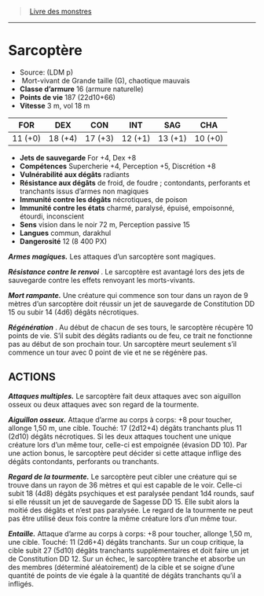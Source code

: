 ﻿> [Livre des monstres](tome_of_beasts.md)

---

# Sarcoptère

- Source: (LDM p)
-  Mort-vivant de Grande taille (G), chaotique mauvais
- **Classe d’armure** 16 (armure naturelle)
- **Points de vie** 187 (22d10+66)
- **Vitesse** 3 m, vol 18 m

|FOR|DEX|CON|INT|SAG|CHA|
|---|---|---|---|---|---|
|11 (+0)|18 (+4)|17 (+3)|12 (+1)|13 (+1)|10 (+0)|

- **Jets de sauvegarde** For +4, Dex +8
- **Compétences** Supercherie +4, Perception +5, Discrétion +8
- **Vulnérabilité aux dégâts** radiants
- **Résistance aux dégâts** de froid, de foudre ; contondants, perforants et tranchants issus d’armes non magiques
- **Immunité contre les dégâts** nécrotiques, de poison
- **Immunité contre les états** charmé, paralysé, épuisé, empoisonné, étourdi, inconscient
- **Sens** vision dans le noir 72 m, Perception passive 15
- **Langues** commun, darakhul
- **Dangerosité** 12 (8 400 PX)

**_Armes magiques._** Les attaques d’un sarcoptère sont magiques.

**_Résistance contre le renvoi_** . Le sarcoptère est avantagé lors des jets de sauvegarde contre les effets renvoyant les morts-vivants.

**_Mort rampante._** Une créature qui commence son tour dans un rayon de 9 mètres d’un sarcoptère doit réussir un jet de sauvegarde de Constitution DD 15 ou subir 14 (4d6) dégâts nécrotiques.

**_Régénération_** . Au début de chacun de ses tours, le sarcoptère récupère 10 points de vie. S’il subit des dégâts radiants ou de feu, ce trait ne fonctionne pas au début de son prochain tour. Un sarcoptère meurt seulement s’il commence un tour avec 0 point de vie et ne se régénère pas.

## ACTIONS

**_Attaques multiples._** Le sarcoptère fait deux attaques avec son aiguillon osseux ou deux attaques avec son regard de la tourmente.

**_Aiguillon osseux._** Attaque d’arme au corps à corps: +8 pour toucher, allonge 1,50 m, une cible. Touché: 17 (2d12+4) dégâts tranchants plus 11 (2d10) dégâts nécrotiques. Si les deux attaques touchent une unique créature lors d’un même tour, celle-ci est empoignée (évasion DD 10). Par une action bonus, le sarcoptère peut décider si cette attaque inflige des dégâts contondants, perforants ou tranchants.

**_Regard de la tourmente._** Le sarcoptère peut cibler une créature qui se trouve dans un rayon de 36 mètres et qui est capable de le voir. Celle-ci subit 18 (4d8) dégâts psychiques et est paralysée pendant 1d4 rounds, sauf si elle réussit un jet de sauvegarde de Sagesse DD 15. Elle subit alors la moitié des dégâts et n’est pas paralysée. Le regard de la tourmente ne peut pas être utilisé deux fois contre la même créature lors d’un même tour.

**_Entaille._** Attaque d’arme au corps à corps: +8 pour toucher, allonge 1,50 m, une cible. Touché: 11 (2d6+4) dégâts tranchants. Sur un coup critique, la cible subit 27 (5d10) dégâts tranchants supplémentaires et doit faire un jet de Constitution DD 12. Sur un échec, le sarcoptère tranche et absorbe un des membres (déterminé aléatoirement) de la cible et se soigne d’une quantité de points de vie égale à la quantité de dégâts tranchants qu’il a infligés.

